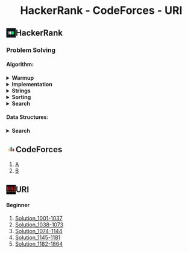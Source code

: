 <h1 align="center">HackerRank - CodeForces - URI</h1>

<h2>HackerRank <img align= "left" src="./img/HackerRank_Icon-1000px.png" height = "25px" width = "25px"></h2>

### Problem Solving
<!-- * Warmup -->
#### Algorithm:
<details>
    <summary>
        <b>Warmup</b>
    </summary> 
    <br>
    <div>
        <ol>
            <li>
                <a href = "https://github.com/fahimfaisaal/Hackerrank_and_CodeForces/tree/master/HackerRank/ProbolemSolving/Easy/01_Warmup/00_Solve_me_fast.c">Solve me first</a>
            </li>
            <li>
                <a href = "https://github.com/fahimfaisaal/Hackerrank_and_CodeForces/tree/master/HackerRank/ProbolemSolving/Easy/01_Warmup/01_Simple_Array_Sum.c">Simple Array Some</a>
            </li>
            <li>
                <a href = "https://github.com/fahimfaisaal/Hackerrank_and_CodeForces/tree/master/HackerRank/ProbolemSolving/Easy/01_Warmup/02_A_Very_Big_sum.c">A Very Big Sum</a>
            </li>
            <li>
                <a href = "https://github.com/fahimfaisaal/Hackerrank_and_CodeForces/tree/master/HackerRank/ProbolemSolving/Easy/01_Warmup/03_Compare_the_Triplets.c">Compare the triplets</a>
            </li>
            <li>
                <a href = "https://github.com/fahimfaisaal/Hackerrank_and_CodeForces/tree/master/HackerRank/ProbolemSolving/Easy/01_Warmup/04_Diagonal_Difference.c">Diagonal Deference</a>
            </li>
            <li>
                <a href = "https://github.com/fahimfaisaal/Hackerrank_and_CodeForces/tree/master/HackerRank/ProbolemSolving/Easy/01_Warmup/05_Plus_Minus.c">Plus Minus</a>
            </li>
            <li>
                <a href = "https://github.com/fahimfaisaal/Hackerrank_and_CodeForces/tree/master/HackerRank/ProbolemSolving/Easy/01_Warmup/06_Staircase.c">Staircase</a>
            </li>
            <li>
                <a href = "https://github.com/fahimfaisaal/Hackerrank_and_CodeForces/tree/master/HackerRank/ProbolemSolving/Easy/01_Warmup/07_Mini_Max_Sum.c">Mini max sum</a>
            </li>
            <li>
                <a href = "https://github.com/fahimfaisaal/Hackerrank_and_CodeForces/tree/master/HackerRank/ProbolemSolving/Easy/01_Warmup/08_Birthday_Cake_Candels.c">Birthday cake candels</a>
            </li>
            <li>
                <a href = "https://github.com/fahimfaisaal/Hackerrank_and_CodeForces/tree/master/HackerRank/ProbolemSolving/Easy/01_Warmup/09_Time_Conversion.js">Time conversion (javaScript)</a>
            </li>
        </ol>
    </div>
</details>
<!-- * Implementation -->
<details>
    <summary>
        <b>Implementation</b>
    </summary>
        <h2 align="center"><i>Easy</i></h2>
        <ol>
            <li>
                <a href="https://github.com/fahimfaisaal/Hackerrank_and_CodeForces/blob/master/HackerRank/ProbolemSolving/Easy/02_implementation/01_Number_Lines_Jump.c">Number lines jump<a>
            </li>
            <li>
                <a href="https://github.com/fahimfaisaal/Hackerrank_and_CodeForces/blob/master/HackerRank/ProbolemSolving/Easy/02_implementation/02_Equalize_the_Array.c">Equalize the array<a>
            </li>
            <li>
                <a href="https://github.com/fahimfaisaal/Hackerrank_and_CodeForces/blob/master/HackerRank/ProbolemSolving/Easy/02_implementation/03_Grading_Students.c">Grading students<a>
            </li>
            <li>
                <a href="https://github.com/fahimfaisaal/Hackerrank_and_CodeForces/blob/master/HackerRank/ProbolemSolving/Easy/02_implementation/04_Breaking_the_Records.c">Breaking the records<a>
            </li>
                <li>
                <a href="https://github.com/fahimfaisaal/Hackerrank_and_CodeForces/blob/master/HackerRank/ProbolemSolving/Easy/02_implementation/05_Divisible_Sum_Pairs.c">Divisible sum pairs<a>
            </li>
            <li>
                <a href="https://github.com/fahimfaisaal/Hackerrank_and_CodeForces/blob/master/HackerRank/ProbolemSolving/Easy/02_implementation/06_Migratory_Birds.js">Migratory birds (javaScript)<a>
            </li>
            <li>
                <a href="https://github.com/fahimfaisaal/Hackerrank_and_CodeForces/blob/master/HackerRank/ProbolemSolving/Easy/02_implementation/07_Bill_Division.c">Bill division<a>
            </li>
            <li>
                <a href="https://github.com/fahimfaisaal/Hackerrank_and_CodeForces/blob/master/HackerRank/ProbolemSolving/Easy/02_implementation/08_Sales_By_Match.js">Sales by match (javaScript)<a>
            </li>
            <li>
                <a href="https://github.com/fahimfaisaal/Hackerrank_and_CodeForces/blob/master/HackerRank/ProbolemSolving/Easy/02_implementation/09_Drawing_Books.c">Drawing books<a>
            </li>
            <li>
                <a href="https://github.com/fahimfaisaal/Hackerrank_and_CodeForces/blob/master/HackerRank/ProbolemSolving/Easy/02_implementation/10_Subarray_Division.c">Subarray divison<a>
            </li>
            <li>
                <a href="https://github.com/fahimfaisaal/Hackerrank_and_CodeForces/blob/master/HackerRank/ProbolemSolving/Easy/02_implementation/11_Designer_PDF_Viewer.c">Designer PDF viewer<a>
            </li>
            <li>
                <a href="https://github.com/fahimfaisaal/Hackerrank_and_CodeForces/blob/master/HackerRank/ProbolemSolving/Easy/02_implementation/11_Designer_PDF_Viewer.js">Designer PDF viewer (javaScript)<a>
            </li>
            <li>
                <a href="https://github.com/fahimfaisaal/Hackerrank_and_CodeForces/blob/master/HackerRank/ProbolemSolving/Easy/02_implementation/12_Utopain_tree.c">Utopain tree<a>
            </li>
            <li>
                <a href="https://github.com/fahimfaisaal/Hackerrank_and_CodeForces/blob/master/HackerRank/ProbolemSolving/Easy/02_implementation/13_Electronics_Shop.c">Electronic shop<a>
            </li>
            <li>
                <a href="https://github.com/fahimfaisaal/Hackerrank_and_CodeForces/blob/master/HackerRank/ProbolemSolving/Easy/02_implementation/14_Find_Digit.c">Find Digit<a>
            </li>
            <li>
                <a href="https://github.com/fahimfaisaal/Hackerrank_and_CodeForces/blob/master/HackerRank/ProbolemSolving/Easy/02_implementation/15_Library_Fine.c">Library Fine<a>
            </li>
            <li>
                <a href="https://github.com/fahimfaisaal/Hackerrank_and_CodeForces/blob/master/HackerRank/ProbolemSolving/Easy/02_implementation/16_Day_Of_The_Programmer.c">Day of the programmer<a>
            </li>
            <li>
                <a href="https://github.com/fahimfaisaal/Hackerrank_and_CodeForces/blob/master/HackerRank/ProbolemSolving/Easy/02_implementation/17_Jumping_on_the_Clouds.c">Jumping on the clouds<a>
            </li>
            <li>
                <a href="https://github.com/fahimfaisaal/Hackerrank_and_CodeForces/blob/master/HackerRank/ProbolemSolving/Easy/02_implementation/18_The_Hurdle_Race.c">The hurdle race<a>
            </li>
            <li>
                <a href="https://github.com/fahimfaisaal/Hackerrank_and_CodeForces/blob/master/HackerRank/ProbolemSolving/Easy/02_implementation/19_Beautiful_Days_at_the_Movies.c">Beautiful days at the movies<a>
            </li>
            <li>
                <a href="https://github.com/fahimfaisaal/Hackerrank_and_CodeForces/blob/master/HackerRank/ProbolemSolving/Easy/02_implementation/20_Cats_and_a_Mouse.c">Cats and a mouse<a>
            <li>
                <a href="https://github.com/fahimfaisaal/Hackerrank_and_CodeForces/blob/master/HackerRank/ProbolemSolving/Easy/02_implementation/21_Halloween_Sale.c">Halloween sale<a>
            </li>
            <li>
                <a href="https://github.com/fahimfaisaal/Hackerrank_and_CodeForces/blob/master/HackerRank/ProbolemSolving/Easy/02_implementation/22_Minimum_Distances.c">Minimum distances<a>
            </li>
            <li>
                <a href="https://github.com/fahimfaisaal/Hackerrank_and_CodeForces/blob/master/HackerRank/ProbolemSolving/Easy/02_implementation/23_Modified_Kaprekar_Numbers.c">Modified kaprekar numbers<a>
            </li>
            <li>
                <a href="https://github.com/fahimfaisaal/Hackerrank_and_CodeForces/blob/master/HackerRank/ProbolemSolving/Easy/02_implementation/24_Sherlock_and_Squares.c">Sherlock and squares<a>
            </li>
            <li>
                <a href="https://github.com/fahimfaisaal/Hackerrank_and_CodeForces/blob/master/HackerRank/ProbolemSolving/Easy/02_implementation/25_Angry_Professor.c">Angry Professor<a>
            </li>
            <li>
                <a href="https://github.com/fahimfaisaal/Hackerrank_and_CodeForces/blob/master/HackerRank/ProbolemSolving/Easy/02_implementation/26_Beautiful_Triplets.c">Beautiful triplets<a>
            </li>
            <li>
                <a href="https://github.com/fahimfaisaal/Hackerrank_and_CodeForces/blob/master/HackerRank/ProbolemSolving/Easy/02_implementation/27_Counting_Vallyes.c">Counting vallyes<a>
            </li>
            <li>
                <a href="https://github.com/fahimfaisaal/Hackerrank_and_CodeForces/blob/master/HackerRank/ProbolemSolving/Easy/02_implementation/28_Cut_The_Sticks.c">Cut the sticks<a>
            </li>
            <li>
                <a href="https://github.com/fahimfaisaal/Hackerrank_and_CodeForces/blob/master/HackerRank/ProbolemSolving/Easy/02_implementation/29_Repeated_String.c">Repeated string<a>
            </li>
            <li>
                <a href="https://github.com/fahimfaisaal/Hackerrank_and_CodeForces/blob/master/HackerRank/ProbolemSolving/Easy/02_implementation/30_Apple_and_Orange.c">Apple and orange<a>
            </li>
            <li>
                <a href="https://github.com/fahimfaisaal/Hackerrank_and_CodeForces/blob/master/HackerRank/ProbolemSolving/Easy/02_implementation/31_Viral_Advertising.c">Viral advertising<a>
            </li>
            <li>
                <a href="https://github.com/fahimfaisaal/Hackerrank_and_CodeForces/blob/master/HackerRank/ProbolemSolving/Easy/02_implementation/32_Circular_Array_Rotation.c">Circular array rotation<a>
            </li>
            <li>
                <a href="https://github.com/fahimfaisaal/Hackerrank_and_CodeForces/blob/master/HackerRank/ProbolemSolving/Easy/02_implementation/33_Save_the_Prisoner.c">Save the prisoner<a>
            </li>
            <li>
                <a href="https://github.com/fahimfaisaal/Hackerrank_and_CodeForces/blob/master/HackerRank/ProbolemSolving/Easy/02_implementation/34_Fair_Rations.c">Fair rations<a>
            </li>
            <li>
                <a href="https://github.com/fahimfaisaal/Hackerrank_and_CodeForces/blob/master/HackerRank/ProbolemSolving/Easy/02_implementation/35_Sequence_Equation.c">Sequence equation<a>
            </li>
            <li>
                <a href="https://github.com/fahimfaisaal/Hackerrank_and_CodeForces/blob/master/HackerRank/ProbolemSolving/Easy/02_implementation/36_Happy_LadyBugs.js">Happy ladybugs (javaScript)<a>
            </li>
            <li>
                <a href="https://github.com/fahimfaisaal/Hackerrank_and_CodeForces/blob/master/HackerRank/ProbolemSolving/Easy/02_implementation/37_Service_Lane.c">Service lane<a>
            </li>
            <li>
                <a href="https://github.com/fahimfaisaal/Hackerrank_and_CodeForces/blob/master/HackerRank/ProbolemSolving/Easy/02_implementation/38_ACM_ICPC_Team.js">ACM ICPC Team (javaScript)<a>
            </li>
            <li>
                <a href="https://github.com/fahimfaisaal/Hackerrank_and_CodeForces/blob/master/HackerRank/ProbolemSolving/Easy/02_implementation/39_Lisa's_Workbook.c">Lisa's workbook<a>
            </li>
            <li>
                <a href="https://github.com/fahimfaisaal/Hackerrank_and_CodeForces/blob/master/HackerRank/ProbolemSolving/Easy/02_implementation/40_Between_Two_Sets.js">Between two sets<a>
            </li>
            <li>
                <a href="https://github.com/fahimfaisaal/Hackerrank_and_CodeForces/blob/master/HackerRank/ProbolemSolving/Easy/02_implementation/41_Picking_Numbers.c">Picking numbers<a>
            </li>
            <li>
                <a href="https://github.com/fahimfaisaal/Hackerrank_and_CodeForces/blob/master/HackerRank/ProbolemSolving/Easy/02_implementation/42_Chocolate_Feast.c">Chocolate feast<a>
            </li>
            <li>
                <a href="https://github.com/fahimfaisaal/Hackerrank_and_CodeForces/blob/master/HackerRank/ProbolemSolving/Easy/02_implementation/43_Taum_and_B'day.js">Taum and B'day<a>
            </li>
            <li>
                <a href="https://github.com/fahimfaisaal/Hackerrank_and_CodeForces/blob/master/HackerRank/ProbolemSolving/Easy/02_implementation/44_Cavity_Map.c">Cavity map<a>
            </li>
            <li>
                <a href="https://github.com/fahimfaisaal/Hackerrank_and_CodeForces/blob/master/HackerRank/ProbolemSolving/Easy/02_implementation/45_Jumping_on_the_clouds:Revisited.c">Jumping on the clouds:Revisited<a>
            </li>
            <li>
                <a href="https://github.com/fahimfaisaal/Hackerrank_and_CodeForces/blob/master/HackerRank/ProbolemSolving/Easy/02_implementation/46_Manasa_and_Stones.js">Manasa and stones (javaScript)<a>
            </li>
            <li>
                <a href="https://github.com/fahimfaisaal/Hackerrank_and_CodeForces/blob/master/HackerRank/ProbolemSolving/Easy/02_implementation/47_Append_and_Delete.c">Append and delete<a>
            </li>
        </ol>
        <h2 align="center"><i>Medium</i></h2>
            <ol>
                <li>
                    <a href="https://github.com/fahimfaisaal/Hackerrank_CodeForces_URI/blob/master/HackerRank/ProbolemSolving/Medium/02_Extra_Long_Factorials.js">Extra long factorial (javaScript)</a>
                </li>
                <li>
                    <a href="https://github.com/fahimfaisaal/Hackerrank_CodeForces_URI/blob/master/HackerRank/ProbolemSolving/Medium/03_The_Grid_Search.js">The grid search  (javaScript)</a>
                </li>
                <li>
                    <a href="https://github.com/fahimfaisaal/Hackerrank_CodeForces_URI/blob/master/HackerRank/ProbolemSolving/Medium/04_The_Time_in_Words.js">The time in words (javaScript)</a>
                </li>
                <li>
                    <a href="https://github.com/fahimfaisaal/Hackerrank_CodeForces_URI/blob/master/HackerRank/ProbolemSolving/Medium/05_Sherlock_and_the_Valid_String.js">Sherlock and the valid string (javaScript)</a>
                </li>
                <li>
                    <a href="https://github.com/fahimfaisaal/Hackerrank_CodeForces_URI/blob/master/HackerRank/ProbolemSolving/Medium/06_Encryption.js">Encryption (javaScript)</a>
                </li>
                <li>
                    <a href="https://github.com/fahimfaisaal/Hackerrank_CodeForces_URI/blob/master/HackerRank/ProbolemSolving/Medium/07_The_Full_Counting_Sort.js">The full counting sort (javaScript)</a>
                </li>
            </ol>            
        <h2 align="center"><s><i>Hard</i></s></h2>
</details>
    <!-- * Strings -->
<details>
    <summary>
            <b>Strings</b>
    </summary>
    <h2 align="center"><i>Easy</i></h2>
    <ol>
        <li>
            <a href="https://github.com/fahimfaisaal/Hackerrank_CodeForces_URI/blob/master/HackerRank/ProbolemSolving/Easy/03_Strings/01_Caesar_Cipher.c">Caesar cipher</a>
        </li>
        <li>
            <a href="https://github.com/fahimfaisaal/Hackerrank_CodeForces_URI/blob/master/HackerRank/ProbolemSolving/Easy/03_Strings/02_Pangrams.c">Pangrams</a>
        </li>
        <li>
            <a href="https://github.com/fahimfaisaal/Hackerrank_CodeForces_URI/blob/master/HackerRank/ProbolemSolving/Easy/03_Strings/03_Hacker_rank_in_a_string.c">Hackerrank in a string</a>
        </li>
        <li>
            <a href="https://github.com/fahimfaisaal/Hackerrank_CodeForces_URI/blob/master/HackerRank/ProbolemSolving/Easy/03_Strings/04_camelCase.c">camelCase</a>
        </li>
        <li>
            <a href="https://github.com/fahimfaisaal/Hackerrank_CodeForces_URI/blob/master/HackerRank/ProbolemSolving/Easy/03_Strings/05_Strong_Password.c">Strong password</a>
        </li>
        <li>
            <a href="https://github.com/fahimfaisaal/Hackerrank_CodeForces_URI/blob/master/HackerRank/ProbolemSolving/Easy/03_Strings/06_Funny_String.c">Funny string</a>
        </li>
        <li>
            <a href="https://github.com/fahimfaisaal/Hackerrank_CodeForces_URI/blob/master/HackerRank/ProbolemSolving/Easy/03_Strings/07_Gemstones.c">Gemstones</a>
        </li>
        <li>
            <a href="https://github.com/fahimfaisaal/Hackerrank_CodeForces_URI/blob/master/HackerRank/ProbolemSolving/Easy/03_Strings/08_Alternating_Characters.c">Alternating characters</a>
        </li>
        <li>
            <a href="https://github.com/fahimfaisaal/Hackerrank_CodeForces_URI/blob/master/HackerRank/ProbolemSolving/Easy/03_Strings/09_Two_Strings.js">Two string (javaScript)</a>
        </li>
        <li>
            <a href="https://github.com/fahimfaisaal/Hackerrank_CodeForces_URI/blob/master/HackerRank/ProbolemSolving/Easy/03_Strings/10_Anagram.c">Anagram</a>
        </li>
        <li>
            <a href="https://github.com/fahimfaisaal/Hackerrank_CodeForces_URI/blob/master/HackerRank/ProbolemSolving/Easy/03_Strings/11_Making_Anagrams.c">Making anagrams</a>
        </li>
        <li>
            <a href="https://github.com/fahimfaisaal/Hackerrank_CodeForces_URI/blob/master/HackerRank/ProbolemSolving/Easy/03_Strings/12_Mars_Exploration.c">Mars exploration</a>
        </li>
        <li>
            <a href="https://github.com/fahimfaisaal/Hackerrank_CodeForces_URI/blob/master/HackerRank/ProbolemSolving/Easy/03_Strings/13_String_Constructor.js">String constructor (javaScript)</a>
        </li>
        <li>
            <a href="https://github.com/fahimfaisaal/Hackerrank_CodeForces_URI/blob/master/HackerRank/ProbolemSolving/Easy/03_Strings/14_Super_Reduce_String.js">Super reduce string (javaScript)</a>
        </li>
        <li>
            <a href="https://github.com/fahimfaisaal/Hackerrank_CodeForces_URI/blob/master/HackerRank/ProbolemSolving/Easy/03_Strings/15_Weighted_Uniform_String.js">Weighted uniform strings (javaScript)</a>
        </li>
        <li>
            <a href="https://github.com/fahimfaisaal/Hackerrank_CodeForces_URI/blob/master/HackerRank/ProbolemSolving/Easy/03_Strings/16_The_Love-Letter_Mystery.c">The love letter mystery</a>
        </li>
        <li>
            <a href="https://github.com/fahimfaisaal/Hackerrank_CodeForces_URI/blob/master/HackerRank/ProbolemSolving/Easy/03_Strings/17_Palindrome_Index.js">Palindrome index (javaScript)</a>
        </li>
        <li>
            <a href="https://github.com/fahimfaisaal/Hackerrank_CodeForces_URI/blob/master/HackerRank/ProbolemSolving/Easy/03_Strings/18_Beautiful_Binary_String.c">Beautiful binary string</a>
        </li>
        <li>
            <a href="https://github.com/fahimfaisaal/Hackerrank_CodeForces_URI/blob/master/HackerRank/ProbolemSolving/Easy/03_Strings/19_Two_Charecters.c">Two characters</a>
        </li>
        <li>
            <a href="https://github.com/fahimfaisaal/Hackerrank_CodeForces_URI/blob/master/HackerRank/ProbolemSolving/Easy/03_Strings/20_Game_of_Thrones-I.c">Game of Thrones I</a>
        </li>
    </ol>            
    <h2 align="center"><s><i>Medium</i></s></h2>
    <h2 align="center"><s><i>Hard</i></s></h2>
</details>
<details>
    <summary>
        <b>Sorting</b>
    </summary>
    <h2 align="center"><i>Easy</i></h2> 
    <ol>
        <li>
            <a href="https://github.com/fahimfaisaal/Hackerrank_CodeForces_URI/blob/master/HackerRank/ProbolemSolving/Easy/04_Sorting/01_Closest_Number.c">Closest number</a>
        </li>
        <li>
            <a href="https://github.com/fahimfaisaal/Hackerrank_CodeForces_URI/blob/master/HackerRank/ProbolemSolving/Easy/04_Sorting/02_Find_the_Median.c">Find the median</a>
        </li>
        <li>
            <a href="https://github.com/fahimfaisaal/Hackerrank_CodeForces_URI/blob/master/HackerRank/ProbolemSolving/Easy/04_Sorting/03_Intro_The_Tutorial_Challenge.c">Intro the tutorial challenge</a>
        </li>
        <li>
            <a href="https://github.com/fahimfaisaal/Hackerrank_CodeForces_URI/blob/master/HackerRank/ProbolemSolving/Easy/04_Sorting/04_Insertion_Sort_Part-1.c">Insertion sort part-1</a>
        </li>
        <li>
            <a href="https://github.com/fahimfaisaal/Hackerrank_CodeForces_URI/blob/master/HackerRank/ProbolemSolving/Easy/04_Sorting/05_Insertion_Sort_Part-2.c">Insertion sort part-2</a>
        </li>
        <li>
            <a href="https://github.com/fahimfaisaal/Hackerrank_CodeForces_URI/blob/master/HackerRank/ProbolemSolving/Easy/04_Sorting/06_Correctness_and_the_Loop_invariant.c">Correctness and the loop invariant</a>
        </li>
        <li>
            <a href="https://github.com/fahimfaisaal/Hackerrank_CodeForces_URI/blob/master/HackerRank/ProbolemSolving/Easy/04_Sorting/07_Running_time_of_Algorithms.c">Running time of algorithms</a>
        </li>
        <li>
            <a href="https://github.com/fahimfaisaal/Hackerrank_CodeForces_URI/blob/master/HackerRank/ProbolemSolving/Easy/04_Sorting/08_Counting_Sort-1.c">Counting sort 1</a>
        </li>
        <li>
            <a href="https://github.com/fahimfaisaal/Hackerrank_CodeForces_URI/blob/master/HackerRank/ProbolemSolving/Easy/04_Sorting/09_Counting_Sort-2.c">Counting sort 2</a>
        </li>
    </ol>           
    <h2 align="center"><s><i>Medium</i></s></h2>
        <h2 align="center"><s><i>Hard</i></s></h2>
</details>
<details>
    <summary>
            <b>Search</b>
    </summary>
    <h2 align="center"><i>Easy</i></h2> 
    <ol>
        <li>
            <a href= "https://github.com/fahimfaisaal/Hackerrank_CodeForces_URI/blob/master/HackerRank/ProbolemSolving/Easy/05_Search/01_Missing_Numbers.c">Missing numbers</a>
        </li>
        <li>
            <a href= "https://github.com/fahimfaisaal/Hackerrank_CodeForces_URI/blob/master/HackerRank/ProbolemSolving/Easy/05_Search/02_Ice_Cream_parlor.c">Ice cream parlor</a>
        </li>
    </ol>
    <h2 align="center"><s><i>Medium</i></s></h2>
    <h2 align="center"><s><i>Hard</i></s></h2>
</details>

#### Data Structures:
<details>
    <summary>
            <b>Search</b>
    </summary>
    <h2 align="center"><i>Easy</i></h2> 
    <ol>
        <li>
            <a href= "https://github.com/fahimfaisaal/Hackerrank_CodeForces_URI/blob/master/HackerRank/ProbolemSolving/Data%20Structures/Easy/01_Array-DS.c">Array DS</a>
        </li>
    </ol>
    <h2 align="center"><s><i>Medium</i></s></h2>
    <h2 align="center"><s><i>Hard</i></s></h2>
</details>

<h2>CodeForces <img align= "left" src="./img/codeforces.png" height = "25px" width = "25px"></h2>

1. [A](https://github.com/fahimfaisaal/Hackerrank_CodeForces_URI/tree/master/CodeForces/C/A)
2. [B](https://github.com/fahimfaisaal/Hackerrank_CodeForces_URI/tree/master/CodeForces/C/B)

<h2>URI <img align= "left" src="./img/URI.jpg" height = "25px" width = "25px"></h2>

#### Beginner
1. [Solution_1001-1037](https://github.com/fahimfaisaal/Hackerrank_CodeForces_URI/blob/master/URI/Beginner/Solution_1001-1037/sloution.c)
2. [Solution_1038-1073](https://github.com/fahimfaisaal/Hackerrank_CodeForces_URI/blob/master/URI/Beginner/Solution_1038-1073/solution.c)
3. [Solution_1074-1144](https://github.com/fahimfaisaal/Hackerrank_CodeForces_URI/blob/master/URI/Beginner/Solution_1074-1144/solution.c)
4. [Solution_1145-1181](https://github.com/fahimfaisaal/Hackerrank_CodeForces_URI/blob/master/URI/Beginner/Solution_1145-1181/solution.c)
5. [Solution_1182-1864](https://github.com/fahimfaisaal/Hackerrank_CodeForces_URI/blob/master/URI/Beginner/Solution_1182-1864/solution.c)